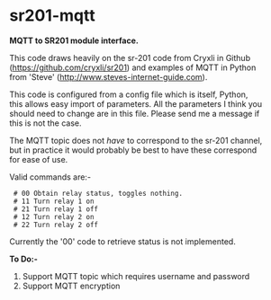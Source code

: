 # sr201-mqtt  
  
**MQTT to SR201 module interface.**  
  
This code draws heavily on the sr-201 code from Cryxli in Github   
(https://github.com/cryxli/sr201) and examples of MQTT in Python   
from 'Steve' (http://www.steves-internet-guide.com).  
  
This code is configured from a config file which is itself, Python,   
this allows easy import of parameters. All the parameters I think you   
should need to change are in this file. Please send me a message if   
this is not the case.  
  
The MQTT topic does not *have* to correspond to the sr-201 channel,  
but in practice it would probably be best to have these correspond   
for ease of use.  
  
Valid commands are:-  

	 # 00 Obtain relay status, toggles nothing. 
	 # 11 Turn relay 1 on 
	 # 21 Turn relay 1 off 
	 # 12 Turn relay 2 on 
	 # 22 Turn relay 2 off  

Currently the '00' code to retrieve status is not implemented.  
  
  
**To Do:-**  
1. Support MQTT topic which requires username and password  
2. Support MQTT encryption

